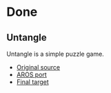 # Done

## Untangle

Untangle is a simple puzzle game. 

* [Original source](https://github.com/grzegorz-kraszewski/untangle)
* [AROS port](https://github.com/aros-porting-team/untangle-aros)
* [Final target](https://github.com/aros-development-team/ports/tree/master/game/untangle)
